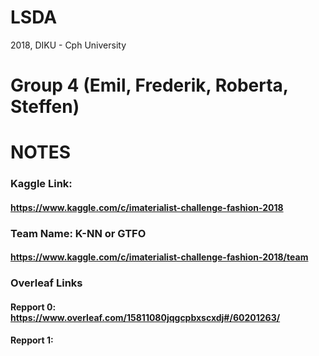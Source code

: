 # LSDA
2018, DIKU - Cph University

# Group 4 (Emil, Frederik, Roberta, Steffen)

# NOTES

### Kaggle Link:
#### https://www.kaggle.com/c/imaterialist-challenge-fashion-2018

### Team Name: K-NN or GTFO
#### https://www.kaggle.com/c/imaterialist-challenge-fashion-2018/team

### Overleaf Links
#### Repport 0: https://www.overleaf.com/15811080jqgcpbxscxdj#/60201263/
#### Repport 1: 